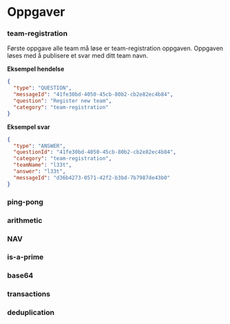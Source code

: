 # Oppgaver

### team-registration

Første oppgave alle team må løse er team-registration oppgaven. Oppgaven løses med å publisere et svar med ditt team navn.

**Eksempel hendelse**

```json
{
  "type": "QUESTION",
  "messageId": "41fe30bd-4050-45cb-80b2-cb2e82ec4b84",
  "question": "Register new team",
  "category": "team-registration"
}
```

**Eksempel svar**
```json
{
  "type": "ANSWER",
  "questionId": "41fe30bd-4050-45cb-80b2-cb2e82ec4b84",
  "category": "team-registration",
  "teamName": "l33t",
  "answer": "l33t",
  "messageId": "d36b4273-0571-42f2-b3bd-7b7987de43b0"
}
```

### ping-pong

### arithmetic

### NAV

### is-a-prime

### base64

### transactions

### deduplication

